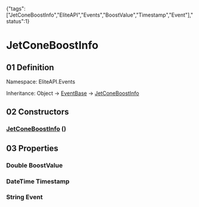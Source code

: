 {"tags":["JetConeBoostInfo","EliteAPI","Events","BoostValue","Timestamp","Event"],"status":1}

# JetConeBoostInfo

## 01 Definition

Namespace: <span class='code'>EliteAPI.Events</span>

Inheritance: <span class='code'>Object</span> → <span class='code'>[EventBase](../../EliteAPI/Events/EventBase.html)</span> → <span class='code'>[JetConeBoostInfo](../../EliteAPI/Events/JetConeBoostInfo.html)</span>

## 02 Constructors

### <span class='code'>[JetConeBoostInfo](../../EliteAPI/Events/JetConeBoostInfo.html)</span> ()

## 03 Properties

### <span class='code'>Double</span> BoostValue

### <span class='code'>DateTime</span> Timestamp

### <span class='code'>String</span> Event

